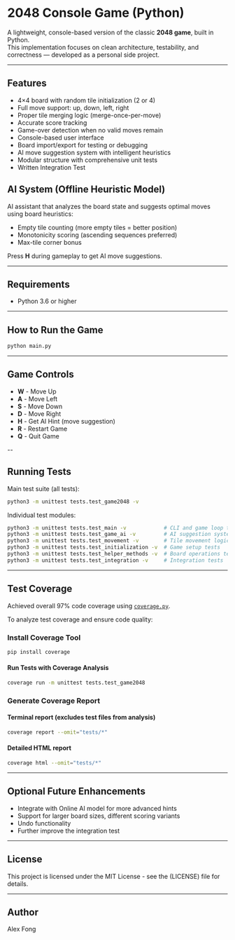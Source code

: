 # 2048 Console Game (Python)

A lightweight, console-based version of the classic **2048 game**, built in Python.  
This implementation focuses on clean architecture, testability, and correctness — developed as a personal side project.

---

## Features
- 4×4 board with random tile initialization (2 or 4)
- Full move support: up, down, left, right
- Proper tile merging logic (merge-once-per-move)
- Accurate score tracking
- Game-over detection when no valid moves remain
- Console-based user interface
- Board import/export for testing or debugging
- AI move suggestion system with intelligent heuristics
- Modular structure with comprehensive unit tests
- Written Integration Test


## AI System (Offline Heuristic Model)
AI assistant that analyzes the board state and suggests optimal moves using board heuristics:
- Empty tile counting (more empty tiles = better position)
- Monotonicity scoring (ascending sequences preferred)
- Max-tile corner bonus

Press **H** during gameplay to get AI move suggestions.

---

## Requirements
- Python 3.6 or higher

---

## How to Run the Game

```bash
python main.py
```

---

## Game Controls
- **W** - Move Up
- **A** - Move Left
- **S** - Move Down
- **D** - Move Right
- **H** - Get AI Hint (move suggestion)
- **R** - Restart Game
- **Q** - Quit Game

--

## Running Tests

Main test suite (all tests):

```bash
python3 -m unittest tests.test_game2048 -v
```

Individual test modules:

```bash
python3 -m unittest tests.test_main -v            # CLI and game loop tests
python3 -m unittest tests.test_game_ai -v         # AI suggestion system tests
python3 -m unittest tests.test_movement -v        # Tile movement logic tests
python3 -m unittest tests.test_initialization -v  # Game setup tests
python3 -m unittest tests.test_helper_methods -v  # Board operations tests
python3 -m unittest tests.test_integration -v     # Integration tests
```

---

## Test Coverage
Achieved overall 97% code coverage using [`coverage.py`](https://coverage.readthedocs.io/).

To analyze test coverage and ensure code quality:

### Install Coverage Tool
```bash
pip install coverage
```

#### Run Tests with Coverage Analysis
```bash
coverage run -m unittest tests.test_game2048
```

### Generate Coverage Report

#### Terminal report (excludes test files from analysis)
```bash
coverage report --omit="tests/*"
```

#### Detailed HTML report
```bash
coverage html --omit="tests/*"
```

---

## Optional Future Enhancements
- Integrate with Online AI model for more advanced hints
- Support for larger board sizes, different scoring variants
- Undo functionality
- Further improve the integration test

---

## License

This project is licensed under the MIT License - see the (LICENSE) file for details.

---

## Author
Alex Fong
